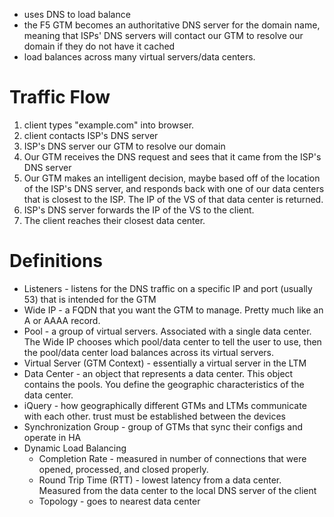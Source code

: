 - uses DNS to load balance
- the F5 GTM becomes an authoritative DNS server for the domain name, meaning that ISPs' DNS servers will contact our GTM to resolve our domain if they do not have it cached
- load balances across many virtual servers/data centers.

# Traffic Flow
1. client types "example.com" into browser.
2. client contacts ISP's DNS server
3. ISP's DNS server our GTM to resolve our domain
4. Our GTM receives the DNS request and sees that it came from the ISP's DNS server
5. Our GTM makes an intelligent decision, maybe based off of the location of the ISP's DNS server, and responds back with one of our data centers that is closest to the ISP. The IP of the VS of that data center is returned.
6. ISP's DNS server forwards the IP of the VS to the client.
7. The client reaches their closest data center.

# Definitions
- Listeners - listens for the DNS traffic on a specific IP and port (usually 53) that is intended for the GTM
- Wide IP - a FQDN that you want the GTM to manage. Pretty much like an A or AAAA record. 
- Pool - a group of virtual servers. Associated with a single data center. The Wide IP chooses which pool/data center to tell the user to use, then the pool/data center load balances across its virtual servers.
- Virtual Server (GTM Context) - essentially a virtual server in the LTM
- Data Center - an object that represents a data center. This object contains the pools. You define the geographic characteristics of the data center.
- iQuery - how geographically different GTMs and LTMs communicate with each other. trust must be established between the devices
- Synchronization Group - group of GTMs that sync their configs and operate in HA
- Dynamic Load Balancing
	- Completion Rate - measured in number of connections that were opened, processed, and closed properly.
	- Round Trip Time (RTT) - lowest latency from a data center. Measured from the data center to the local DNS server of the client
	- Topology - goes to nearest data center
